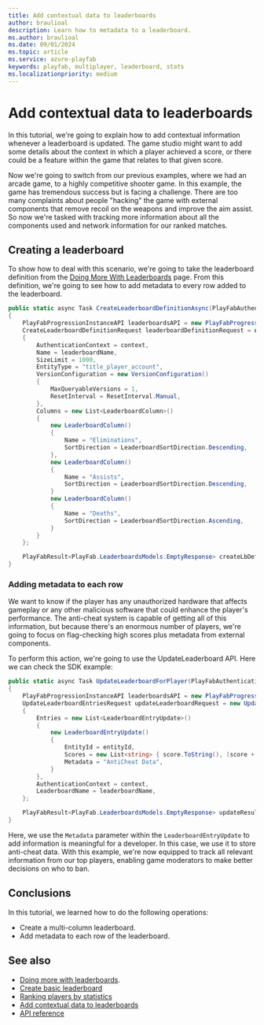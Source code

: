 ```yaml
---
title: Add contextual data to leaderboards
author: braulioal
description: Learn how to metadata to a leaderboard.
ms.author: braulioal
ms.date: 09/01/2024
ms.topic: article
ms.service: azure-playfab
keywords: playfab, multiplayer, leaderboard, stats
ms.localizationpriority: medium
---
```


# Add contextual data to leaderboards

In this tutorial, we're going to explain how to add contextual information whenever a leaderboard is updated. The game studio might want to add some details about the context in which a player achieved a score, or there could be a feature within the game that relates to that given score.

Now we're going to switch from our previous examples, where we had an arcade game, to a highly competitive shooter game. In this example,
the game has tremendous success but is facing a challenge. There are too many complaints about people "hacking" the game with external 
components that remove recoil on the weapons and improve the aim assist. So now we're tasked with tracking more information about all 
the components used and network information for our ranked matches.

## Creating a leaderboard

To show how to deal with this scenario, we're going to take the leaderboard definition from the 
[Doing More With Leaderboards](doing-more-with-leaderboards.md) page. From this definition, we're going 
to see how to add metadata to every row added to the leaderboard.

``` C#
public static async Task CreateLeaderboardDefinitionAsync(PlayFabAuthenticationContext context, string leaderboardName)
{
    PlayFabProgressionInstanceAPI leaderboardsAPI = new PlayFabProgressionInstanceAPI(context);
    CreateLeaderboardDefinitionRequest leaderboardDefinitionRequest = new CreateLeaderboardDefinitionRequest()
    {
        AuthenticationContext = context,
        Name = leaderboardName,
        SizeLimit = 1000,
        EntityType = "title_player_account",
        VersionConfiguration = new VersionConfiguration()
        {
            MaxQueryableVersions = 1,
            ResetInterval = ResetInterval.Manual,
        },
        Columns = new List<LeaderboardColumn>()
        {
            new LeaderboardColumn()
            {
                Name = "Eliminations",
                SortDirection = LeaderboardSortDirection.Descending,
            },
            new LeaderboardColumn()
            {
                Name = "Assists",
                SortDirection = LeaderboardSortDirection.Descending,
            }
            new LeaderboardColumn()
            {
                Name = "Deaths",
                SortDirection = LeaderboardSortDirection.Ascending,
            }         
        }
    };

    PlayFabResult<PlayFab.LeaderboardsModels.EmptyResponse> createLbDefinitionResult = await leaderboardsAPI.CreateLeaderboardDefinitionAsync(leaderboardDefinitionRequest);
}
```

### Adding metadata to each row

We want to know if the player has any unauthorized hardware that affects gameplay or any other malicious software that could
enhance the player's performance. The anti-cheat system is capable of getting all of this information, but because there's an 
enormous number of players, we're going to focus on flag-checking high scores plus metadata from external components.

To perform this action, we're going to use the UpdateLeaderboard API. Here we can check the SDK example:

``` C#
public static async Task UpdateLeaderboardForPlayer(PlayFabAuthenticationContext context, string leaderboardName, string entityId, int score)
{
    PlayFabProgressionInstanceAPI leaderboardsAPI = new PlayFabProgressionInstanceAPI(context);
    UpdateLeaderboardEntriesRequest updateLeaderboardRequest = new UpdateLeaderboardEntriesRequest()
    {
        Entries = new List<LeaderboardEntryUpdate>()
        {
            new LeaderboardEntryUpdate()
            {
                EntityId = entityId,
                Scores = new List<string> { score.ToString(), (score + 1).ToString(), (score + 2).ToString() },
                Metadata = "AntiCheat Data",
            }
        },
        AuthenticationContext = context,
        LeaderboardName = leaderboardName,
    };

    PlayFabResult<PlayFab.LeaderboardsModels.EmptyResponse> updateResult = await leaderboardsAPI.UpdateLeaderboardEntriesAsync(updateLeaderboardRequest);
}
```
Here, we use the `Metadata` parameter within the `LeaderboardEntryUpdate` to add information is meaningful for a developer. In this case, we use it to store anti-cheat data. With this example, we're now equipped to track all relevant information from our top players, enabling game moderators 
to make better decisions on who to ban.



## Conclusions 
In this tutorial, we learned how to do the following operations: 
* Create a multi-column leaderboard.
* Add metadata to each row of the leaderboard.


## See also
- [Doing more with leaderboards](doing-more-with-leaderboards.md).
- [Create basic leaderboard](create-basic-leaderboard.md)
- [Ranking players by statistics](leaderboards-linked-to-stats.md)
- [Add contextual data to leaderboards](metadata-leaderboards.md)
- [API reference](api-reference.md)


